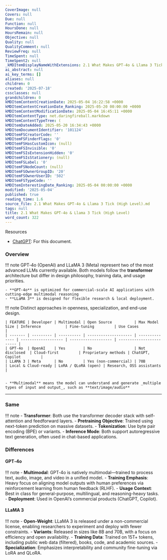 ```yaml
---
CoverImage: null
Covers: null
Due: null
Function: null
HoursDone: null
HoursRemain: null
Objective: null
Quality: null
QualityComment: null
ReviewFreq: null
TimeSpent: null
TimeSpent2: null
_kMDItemDisplayNameWithExtensions: 2.1 What Makes GPT‑4o & Llama 3 Tick (High Level).md
ai_abstract: null
ai_key_terms: []
aliases: null
children: 0
created: '2025-07-18'
cssclasses: null
grandchildren: 0
kMDItemContentCreationDate: 2025-05-04 16:22:58 +0000
kMDItemContentCreationDate_Ranking: 2025-05-20 00:00:00 +0000
kMDItemContentModificationDate: 2025-05-04 16:45:11 +0000
kMDItemContentType: net.daringfireball.markdown
kMDItemContentTypeTree: (
kMDItemDateAdded: 2025-05-20 16:34:43 +0000
kMDItemDocumentIdentifier: '101124'
kMDItemFSCreatorCode: ''
kMDItemFSFinderFlags: '0'
kMDItemFSHasCustomIcon: (null)
kMDItemFSInvisible: '0'
kMDItemFSIsExtensionHidden: '0'
kMDItemFSIsStationery: (null)
kMDItemFSLabel: '0'
kMDItemFSNodeCount: (null)
kMDItemFSOwnerGroupID: '20'
kMDItemFSOwnerUserID: '502'
kMDItemFSTypeCode: ''
kMDItemInterestingDate_Ranking: 2025-05-04 00:00:00 +0000
modified: '2025-05-04'
published: true
reading_time: 1.6
source_file: 2.1 What Makes GPT‑4o & Llama 3 Tick (High Level).md
tags: null
title: 2.1 What Makes GPT‑4o & Llama 3 Tick (High Level)
word_count: 322
---
```


Resources
- [ChatGPT](https://chatgpt.com/share/68179857-6608-8000-b571-8416b4c244a4): For this document.

### Overview

!!! note
    GPT‑4o (OpenAI) and LLaMA 3 (Meta) represent two of the most advanced LLMs currently available. 
    Both models follow the **transformer** architecture but differ in design philosophy, training data, and usage priorities.

    - **GPT‑4o** is optimized for commercial-scale AI applications with cutting-edge multimodal reasoning
    - **LLaMA 3** is designed for flexible research & local deployment. 


!!! note
    Distinct approaches in openness, specialization, and end-use design.

    | FEATURE | Developer | Multimodal | Open Source          | Max Model Size | Inference           | Fine-tuning         | Use Cases                |
    | ------- | --------- | ---------- | -------------------- | -------------- | ------------------- | ------------------- | ------------------------ |
    | GPT‑4o  | OpenAI    | Yes        | No                   | Not disclosed  | Cloud-first         | Proprietary methods | ChatGPT, Copilot         |
    | LLAMA 3 | Meta      | No         | Yes (non-commercial) | 70B            | Local & Cloud-ready | LoRA / QLoRA (open) | Research, OSS assistants |


    - **Multimodal** means the model can understand and generate _multiple types of input and output_, such as **text/image/audio**


---
### Same
!!! note
    - **Transformer**: Both use the transformer decoder stack with self-attention and feedforward layers.
    - **Pretraining Objective**: Trained using next-token prediction on massive datasets.
    - **Tokenization**: Use byte pair encoding (BPE) or variants.
    - **Inference Mode**: Both support autoregressive text generation, often used in chat-based applications.


### Differences
#### GPT‑4o
!!! note
    - **Multimodal**: GPT‑4o is natively multimodal—trained to process text, audio, image, and video in a unified model.
    - **Training Emphasis**: Heavy focus on aligning model outputs with human preferences via reinforcement learning from human feedback (RLHF).
    - **Usage Context**: Best in class for general-purpose, multilingual, and reasoning-heavy tasks.
    - **Deployment**: Used in OpenAI’s commercial products (ChatGPT, Copilot).


#### LLaMA 3
!!! note
    - **Open-Weight**: LLaMA 3 is released under a non-commercial license, enabling researchers to experiment and deploy with fewer constraints.
    - **Variants**: Released in sizes like 8B and 70B, with a focus on efficiency and open availability.
    - **Training Data**: Trained on 15T+ tokens, including public web data (filtered), books, code, and academic sources.
    - **Specialization**: Emphasizes interpretability and community fine-tuning via LoRA and QLoRA.
